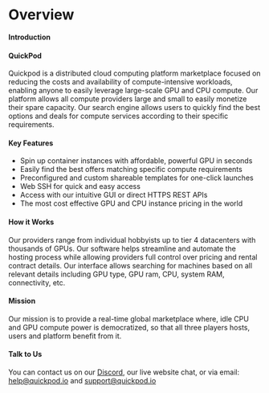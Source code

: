 # Overview

**Introduction**

#### QuickPod <a href="#vastai" id="vastai"></a>

Quickpod is a distributed cloud computing platform marketplace focused on reducing the costs and availability of compute-intensive workloads, enabling anyone to easily leverage large-scale GPU and CPU compute. Our platform allows all compute providers large and small to easily monetize their spare capacity. Our search engine allows users to quickly find the best options and deals for compute services according to their specific requirements.

#### Key Features <a href="#key-features" id="key-features"></a>

* Spin up container instances with affordable, powerful GPU in seconds
* Easily find the best offers matching specific compute requirements
* Preconfigured and custom shareable templates for one-click launches
* Web SSH for quick and easy access
* Access with our intuitive GUI or direct HTTPS REST APIs
* The most cost effective GPU and CPU instance pricing in the world

#### How it Works <a href="#how-it-works" id="how-it-works"></a>

Our providers range from individual hobbyists up to tier 4 datacenters with thousands of GPUs. Our software helps streamline and automate the hosting process while allowing providers full control over pricing and rental contract details. Our interface allows searching for machines based on all relevant details including GPU type, GPU ram, CPU, system RAM, connectivity, etc.

#### Mission <a href="#mission" id="mission"></a>

Our mission is to provide a real-time global marketplace where, idle CPU and GPU compute power is democratized, so that all three players hosts, users and platform benefit from it.

#### Talk to Us <a href="#talk-to-us" id="talk-to-us"></a>

You can contact us on our [Discord](https://discord.gg/CwgSdWVCHC), our live website chat, or via email: help@quickpod.io and support@quickpod.io
